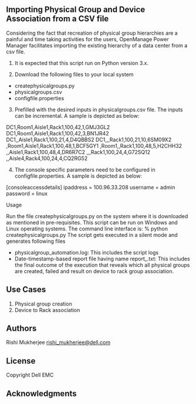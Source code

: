 ## Importing Physical Group and Device Association from a CSV file

Considering the fact that recreation of physical group hierarchies are a painful and time taking activities for the users, 
OpenManage Power Manager facilitates importing the existing hierarchy of a data center from a csv file.

1.	It is expected that this script run on Python version 3.x.

2.	Download the following files to your local system

-	createphysicalgroups.py
-	physicalgroups.csv
-	configfile.properties

3.	Prefilled with the desired inputs in physicalgroups.csv file. The inputs can be incremental. A sample is depicted as below:


DC1,Room1,Aisle1,Rack1,100,42,1,GMJ3GL2
DC1,Room1,Aisle1,Rack1,100,42,3,BN1JR42
DC1,,Aisle1,Rack1,100,21,4,D4QBBS2
DC1,,,Rack1,100,21,10,6SM09X2
,Room1,Aisle1,Rack1,100,48,1,BCF5GY1
,Room1,,Rack1,100,48,5,H2CHH32
,,Aisle1,Rack1,100,48,4,DR6R7C2
,,,Rack1,100,24,4,G72SQ12
,,Aisle4,Rack4,100,24,4,CQ2RG52

4.	The console specific parameters need to be configured in configfile.properties. A sample is depicted as below:

[consoleaccessdetails]
ipaddress = 100.96.33.208
username = admin
password = linux


Usage

Run the file createphysicalgroups.py on the system where it is downloaded as mentioned in pre-requisites. This script can be 
run on Windows and Linux operating systems. The command line interface is:
% python createphysicalgroups.py
The script gets executed in a silent mode and generates following files
-	physicalgroup_automation.log: This includes the script logs
-	Date-timestamp-based report file having name report_<DateTimestamp>.txt: This includes the final outcome of the execution 
that reveals which all physical groups are created, failed and result on device to rack group association.


## Use Cases

1. Physical group creation
2. Device to Rack association

## Authors

Rishi Mukherjee
rishi_mukherjee@dell.com

## License

Copyright Dell EMC


## Acknowledgments

